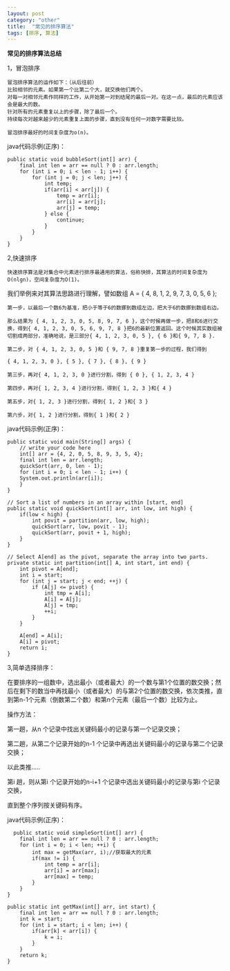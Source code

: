 ```yaml
---
layout: post
category: "other"
title:  "常见的排序算法"
tags: [排序, 算法]
---
```

**常见的排序算法总结**

1，冒泡排序

	冒泡排序算法的运作如下：（从后往前）
	比较相邻的元素。如果第一个比第二个大，就交换他们两个。
	对每一对相邻元素作同样的工作，从开始第一对到结尾的最后一对。在这一点，最后的元素应该会是最大的数。
	针对所有的元素重复以上的步骤，除了最后一个。
	持续每次对越来越少的元素重复上面的步骤，直到没有任何一对数字需要比较。
	
	冒泡排序最好的时间复杂度为o(n)。
	
java代码示例(正序)：

	public static void bubbleSort(int[] arr) {
        final int len = arr == null ? 0 : arr.length;
        for (int i = 0; i < len - 1; i++) {
            for (int j = 0; j < len; j++) {
                int temp;
                if(arr[i] < arr[j]) {
                    temp = arr[i];
                    arr[i] = arr[j];
                    arr[j] = temp;
                } else {
                    continue;
                }
            }
        }
    }
    
2,快速排序

	快速排序算法是对集合中元素进行排序最通用的算法，俗称快排，其算法的时间复杂度为O(nlgn)，空间复杂度为O(1)。

我们举例来对其算法思路进行理解，譬如数组 A = { 4, 8, 1, 2, 9, 7, 3, 0, 5, 6 };

	第一步，以最后一个数6为基准，把小于等于6的数挪到数组左边，把大于6的数挪到数组右边。
	
	那么结果为 { 4, 1, 2, 3, 0, 5, 8, 9, 7, 6 }，这个时候再做一步，把8和6进行交换，得到{ 4, 1, 2, 3, 0, 5, 6, 9, 7, 8 }把6的最新位置返回。这个时候其实数组被切割成两部分，准确地说，是三部分{ 4, 1, 2, 3, 0, 5 }, { 6 }和{ 9, 7, 8 }.
	
	第二步，对 { 4, 1, 2, 3, 0, 5 }和 { 9, 7, 8 }重复第一步的过程，我们得到
	
	{ 4, 1, 2, 3, 0 }, { 5 }, { 7 }, { 8 }, { 9 }
	
	第三步，再对{ 4, 1, 2, 3, 0 }进行分割，得到 { 0 }, { 1, 2, 3, 4 }
	
	第四步，再对{ 1, 2, 3, 4 }进行分割，得到{ 1, 2, 3 }和{ 4 }
	
	第五步，对{ 1, 2, 3 }进行分割，得到{ 1, 2 }和{ 3 }
	
	第六步，对{ 1, 2 }进行分割，得到{ 1 }和{ 2 }
	
java代码示例(正序)：

	public static void main(String[] args) {
		// write your code here
		int[] arr = {4, 2, 0, 5, 8, 9, 3, 5, 4};
		final int len = arr.length;
		quickSort(arr, 0, len - 1);
		for (int i = 0; i < len - 1; i++) {
		System.out.println(arr[i]);
		}
	}

	// Sort a list of numbers in an array within [start, end]
    public static void quickSort(int[] arr, int low, int high) {
        if(low < high) {
            int povit = partition(arr, low, high);
            quickSort(arr, low, povit - 1);
            quickSort(arr, povit + 1, high);
        }
    }

    // Select A[end] as the pivot, separate the array into two parts.
    private static int partition(int[] A, int start, int end) {
        int pivot = A[end];
        int i = start;
        for (int j = start; j < end; ++j) {
            if (A[j] <= pivot) {
                int tmp = A[i];
                A[i] = A[j];
                A[j] = tmp;
                ++i;
            }
        }

        A[end] = A[i];
        A[i] = pivot;
        return i;
    }
		
3,简单选择排序：

在要排序的一组数中，选出最小（或者最大）的一个数与第1个位置的数交换；然后在剩下的数当中再找最小（或者最大）的与第2个位置的数交换，依次类推，直到第n-1个元素（倒数第二个数）和第n个元素（最后一个数）比较为止。

操作方法：

第一趟，从n 个记录中找出关键码最小的记录与第一个记录交换；

第二趟，从第二个记录开始的n-1 个记录中再选出关键码最小的记录与第二个记录交换；

以此类推.....

第i 趟，则从第i 个记录开始的n-i+1 个记录中选出关键码最小的记录与第i 个记录交换，

直到整个序列按关键码有序。

java代码示例(正序)：

	  public static void simpleSort(int[] arr) {
        final int len = arr == null ? 0 : arr.length;
        for (int i = 0; i < len; ++i) {
            int max = getMax(arr, i);//获取最大的元素
            if(max != i) {
                int temp = arr[i];
                arr[i] = arr[max];
                arr[max] = temp;
            }
        }
    }

    public static int getMax(int[] arr, int start) {
        final int len = arr == null ? 0 : arr.length;
        int k = start;
        for (int i = start; i < len; i++) {
            if(arr[k] < arr[i]) {
                k = i;
            }
        }
        return k;
    }

	

